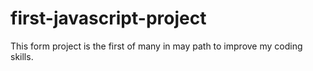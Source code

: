 # first-javascript-project
This form project is the first of many in may path to improve my coding skills. 
